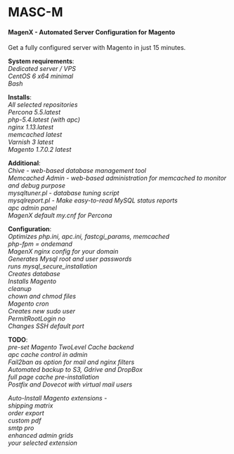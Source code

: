 MASC-M
======

#### MagenX - Automated Server Configuration for Magento
Get a fully configured server with Magento in just 15 minutes.

**System requirements**:<br/>
*Dedicated server / VPS*<br/>
*CentOS 6 x64 minimal*<br/>
*Bash*<br/>

**Installs**:<br/>
*All selected repositories*<br/>
*Percona 5.5.latest*<br/>
*php-5.4.latest (with apc)*<br/>
*nginx 1.13.latest*<br/>
*memcached latest*<br/>
*Varnish 3 latest*<br/>
*Magento 1.7.0.2 latest*<br/>

**Additional**:<br/>
*Chive - web-based database management tool*<br/>
*Memcached Admin - web-based administration for memcached to monitor and debug purpose*<br/>
*mysqltuner.pl - database tuning script*<br/>
*mysqlreport.pl - Make easy-to-read MySQL status reports*<br/>
*apc admin panel*<br/>
*MagenX default my.cnf for Percona*<br/>

**Configuration**:<br/>
*Optimizes php.ini, apc.ini, fastcgi_params, memcached*<br/>
*php-fpm = ondemand*<br/>
*MagenX nginx config for your domain*<br/>
*Generates Mysql root and user passwords*<br/>
*runs mysql_secure_installation*<br/>
*Creates database*<br/>
*Installs Magento*<br/>
*cleanup*<br/>
*chown and chmod files*<br/>
*Magento cron*<br/>
*Creates new sudo user*<br/>
*PermitRootLogin no*<br/>
*Changes SSH default port*<br/>


**TODO**:<br/>
*pre-set Magento TwoLevel Cache backend*<br/>
*apc cache control in admin*<br/>
*Fail2ban as option for mail and nginx filters*<br/>
*Automated backup to S3, Gdrive and DropBox*<br/>
*full page cache pre-installation*<br/>
*Postfix and Dovecot with virtual mail users*<br/>

*Auto-Install Magento extensions -*<br/>
*shipping matrix*<br/>
*order export*<br/>
*custom pdf*<br/>
*smtp pro*<br/>
*enhanced admin grids*<br/>
*your selected extension*<br/>
 

